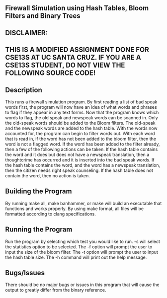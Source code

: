 Firewall Simulation using Hash Tables, Bloom Filters and Binary Trees
-----------
DISCLAIMER:
-----------

THIS IS A MODIFIED ASSIGNMENT DONE FOR CSE13S AT UC SANTA CRUZ. IF YOU ARE A CSE13S STUDENT, DO NOT VIEW THE FOLLOWING SOURCE CODE!
-----------

Description
----
This runs a firewall simulation program. By first reading a list of bad speak words first, the program will now have an idea of what words and phrases to flag if they appear in any text forms. Now that the program knows which words to flag, the old speak and newspeak words can be scanned in. Only the old-speak words should be added to the Bloom filters. The old-speak and the newspeak words are added to the hash table. With the words now accounted for, the program can begin to filter words out. With each word that is read in, if the word has not been added to the bloom filter, then the word is not a flagged word. If the word has been added to the filter already, then a few of the following actions can be taken. If the hash table contains the word and it does but does not have a newspeak translation, then a thoughtcrime has occurred and it is inserted into the bad speak words. If the hash table contains the word, and the word has a newspeak translation, then the citizen needs right speak counseling. If the hash table does not contain the word, then no action is taken.

Building the Program
----------
By running make all, make banhammer, or make will build an executable that functions and works properly. By using make format, all files will be formatted according to clang specifications.

Running the Program
----------
Run the program by selecting which test you would like to run. -s will select the statistics option to be selected. The -f option will prompt the user to input the size of the bloom filter. The -t option will prompt the user to input the hash table size. The -h command will print out the help message. 

Bugs/Issues
-----------
There should be no major bugs or issues in this program that will cause the output to greatly differ from the binary reference.
